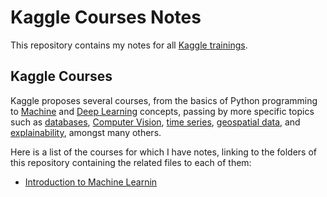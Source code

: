# Kaggle Courses Notes
This repository contains my notes for all [Kaggle trainings](https://www.kaggle.com/learn).

## Kaggle Courses
Kaggle proposes several courses, from the basics of Python programming to [Machine](https://www.kaggle.com/learn/intro-to-machine-learning) and [Deep Learning]() concepts, passing by more specific topics such as [databases](https://www.kaggle.com/learn/intro-to-sql), [Computer Vision](https://www.kaggle.com/learn/computer-vision), [time series](https://www.kaggle.com/learn/time-series), [geospatial data](https://www.kaggle.com/learn/geospatial-analysis), and [explainability](https://www.kaggle.com/learn/machine-learning-explainability), amongst many others.

Here is a list of the courses for which I have notes, linking to the folders of this repository containing the related files to each of them:
- [Introduction to Machine Learnin](https://github.com/jmtc7/kaggle-courses/00_intro_to_machine_learning)
